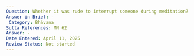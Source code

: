 ```yaml
---
Question: Whether it was rude to interrupt someone during meditation?
Answer in Brief: -
 Category: Bhāvana
Sutta References: MN 62
Answer: -
Date Entered: April 11, 2025
Review Status: Not started
---
```

